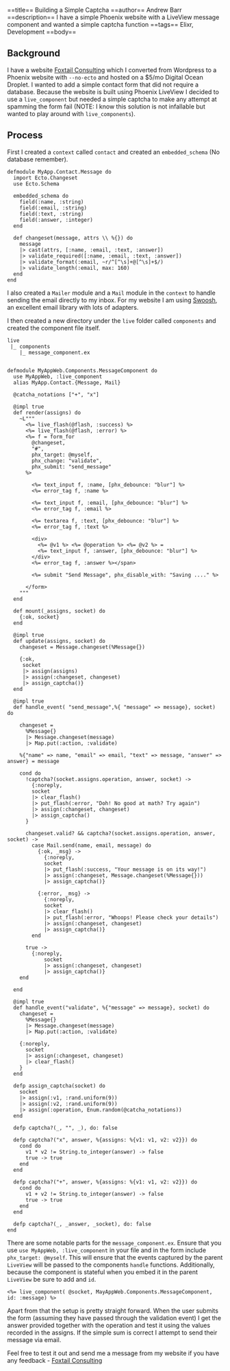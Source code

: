 ==title==
 Building a Simple Captcha
==author==
 Andrew Barr
==description==
 I have a simple Phoenix website with a LiveView message component and wanted a simple captcha function
==tags==
 Elixr, Development
==body==

 
## Background

I have a website [Foxtail Consulting](https://foxtail.consulting) which I converted from Wordpress to a Phoenix website with `--no-ecto` and hosted on a $5/mo Digital Ocean Droplet. I wanted to add a simple contact form that did not require a database. Because the website is built using Phoenix LiveView I decided to use a `live_component` but needed a simple captcha to make any attempt at spamming the form fail (NOTE: I know this solution is not infallable but wanted to play around with `live_components`).

## Process

First I created a `context` called `contact` and created an `embedded_schema` (No database remember). 

```
defmodule MyApp.Contact.Message do
  import Ecto.Changeset
  use Ecto.Schema

  embedded_schema do
    field(:name, :string)
    field(:email, :string)
    field(:text, :string)
    field(:answer, :integer)
  end

  def changeset(message, attrs \\ %{}) do
    message
    |> cast(attrs, [:name, :email, :text, :answer])
    |> validate_required([:name, :email, :text, :answer])
    |> validate_format(:email, ~r/^[^\s]+@[^\s]+$/)
    |> validate_length(:email, max: 160)
  end
end
```

I also created a `Mailer` module and a `Mail` module in the `context` to handle sending the email directly to my inbox. For my website I am using [Swoosh](https://hex.pm/packages/swoosh), an excellent email library with lots of adapters. 

I then created a new directory under the `live` folder called `components` and created the component file itself.

```
live
 |_ components
    |_ message_component.ex    
```



```

defmodule MyAppWeb.Components.MessageComponent do
  use MyAppWeb, :live_component
  alias MyApp.Contact.{Message, Mail}

  @catcha_notations ["+", "x"]

  @impl true
  def render(assigns) do
    ~L"""
      <%= live_flash(@flash, :success) %>
      <%= live_flash(@flash, :error) %>
      <%= f = form_for 
        @changeset, 
        "#", 
        phx_target: @myself, 
        phx_change: "validate", 
        phx_submit: "send_message" 
      %>
  
        <%= text_input f, :name, [phx_debounce: "blur"] %>
        <%= error_tag f, :name %>
        
        <%= text_input f, :email, [phx_debounce: "blur"] %>
        <%= error_tag f, :email %>
        
        <%= textarea f, :text, [phx_debounce: "blur"] %>
        <%= error_tag f, :text %>
        
        <div>
          <%= @v1 %> <%= @operation %> <%= @v2 %> =
          <%= text_input f, :answer, [phx_debounce: "blur"] %>
        </div>
        <%= error_tag f, :answer %></span>
        
        <%= submit "Send Message", phx_disable_with: "Saving ...." %>
        
      </form>
    """
  end

  def mount(_assigns, socket) do
    {:ok, socket}
  end

  @impl true
  def update(assigns, socket) do
    changeset = Message.changeset(%Message{})

    {:ok,
     socket
     |> assign(assigns)
     |> assign(:changeset, changeset)
     |> assign_captcha()}
  end

  @impl true
  def handle_event( "send_message",%{ "message" => message}, socket) do

    changeset =
      %Message{}
      |> Message.changeset(message)
      |> Map.put(:action, :validate)

    %{"name" => name, "email" => email, "text" => message, "answer" => answer} = message

    cond do
      !captcha?(socket.assigns.operation, answer, socket) ->
        {:noreply,
        socket
        |> clear_flash()
        |> put_flash(:error, "Doh! No good at math? Try again")
        |> assign(:changeset, changeset)
        |> assign_captcha()
      }

      changeset.valid? && captcha?(socket.assigns.operation, answer, socket) ->
        case Mail.send(name, email, message) do
          {:ok, _msg} ->
            {:noreply,
            socket
            |> put_flash(:success, "Your message is on its way!")
            |> assign(:changeset, Message.changeset(%Message{}))
            |> assign_captcha()}

          {:error, _msg} ->
            {:noreply,
            socket
            |> clear_flash()
            |> put_flash(:error, "Whoops! Please check your details")
            |> assign(:changeset, changeset)
            |> assign_captcha()}
        end

      true ->
        {:noreply,
            socket
            |> assign(:changeset, changeset)
            |> assign_captcha()}
    end

  end

  @impl true
  def handle_event("validate", %{"message" => message}, socket) do
    changeset =
      %Message{}
      |> Message.changeset(message)
      |> Map.put(:action, :validate)

    {:noreply,
      socket
      |> assign(:changeset, changeset)
      |> clear_flash()
    }
  end

  defp assign_captcha(socket) do
    socket
    |> assign(:v1, :rand.uniform(9))
    |> assign(:v2, :rand.uniform(9))
    |> assign(:operation, Enum.random(@catcha_notations))
  end

  defp captcha?(_, "", _), do: false

  defp captcha?("x", answer, %{assigns: %{v1: v1, v2: v2}}) do
    cond do
      v1 * v2 != String.to_integer(answer) -> false
      true -> true
    end
  end

  defp captcha?("+", answer, %{assigns: %{v1: v1, v2: v2}}) do
    cond do
      v1 + v2 != String.to_integer(answer) -> false
      true -> true
    end
  end

  defp captcha?(_, _answer, _socket), do: false
end

```


There are some notable parts for the `message_component.ex`. Ensure that you use `use MyAppWeb, :live_component` in your file and in the form include `phx_target: @myself`. This will ensure that the events captured by the parent `LiveView` will be passed to the components `handle` functions. Additionally, because the component is stateful when you embed it in the parent `LiveView` be sure to add and `id`.

```
<%= live_component( @socket, MayAppWeb.Components.MessageComponent, id: :message) %>
```

Apart from that the setup is pretty straight forward. When the user submits the form (assuming they have passed through the validation event) I get the answer provided together with the operation and test it using the values recorded in the assigns. If the simple sum is correct I attempt to send their message via email.

Feel free to test it out and send me a message from my website if you have any feedback - [Foxtail Consulting](https://foxtail.consulting)

<p>&nbsp;</p>
<p>&nbsp;</p>
<p>&nbsp;</p>
<p>&nbsp;</p>


<p>&nbsp;</p>
<p>&nbsp;</p>
<p>&nbsp;</p>
<p>&nbsp;</p>





